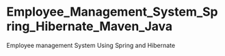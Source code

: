 # Employee_Management_System_Spring_Hibernate_Maven_Java
Employee management System Using Spring and Hibernate 

